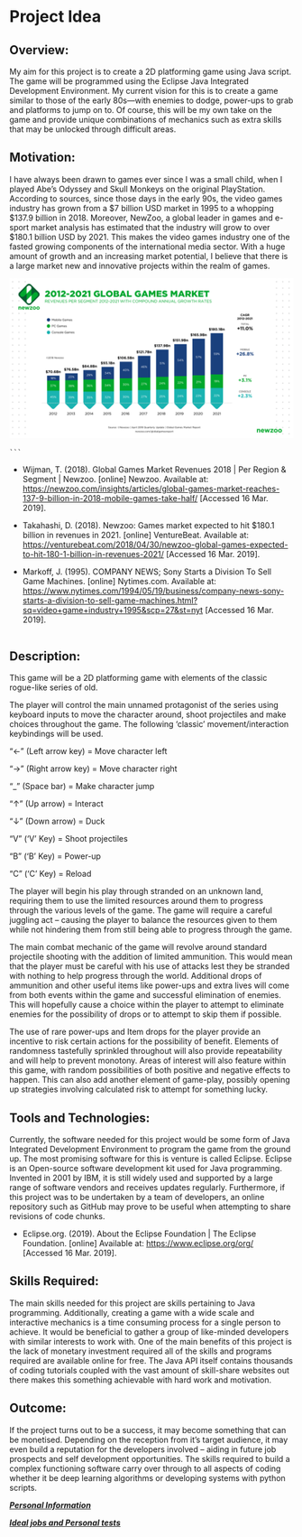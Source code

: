 # Project Idea


## Overview:

My aim for this project is to create a 2D platforming game using Java script. The game will be programmed using the Eclipse Java Integrated Development Environment. My current vision for this is to create a game similar to those of the early 80s—with enemies to dodge, power-ups to grab and platforms to jump on to. Of course, this will be my own take on the game and provide unique combinations of mechanics such as extra skills that may be unlocked through difficult areas.  

## Motivation:


I have always been drawn to games ever since I was a small child, when I played Abe’s Odyssey and Skull Monkeys on the original PlayStation. According to sources, since those days in the early 90s, the video games industry has grown from a $7 billion USD market in 1995 to a whopping $137.9 billion in 2018. Moreover, NewZoo, a global leader in games and e-sport market analysis has estimated that the industry will grow to over $180.1 billion USD by 2021. This makes the video games industry one of the fasted growing components of the international media sector. With a huge amount of growth and an increasing market potential, I believe that there is a large market new and innovative projects within the realm of games.

![currentgamingtrends](/Global_Games_Market_2012-2021_per_Segment-1.png)

	```
  
- Wijman, T. (2018). Global Games Market Revenues 2018 | Per Region & Segment | Newzoo. [online] Newzoo. Available at: https://newzoo.com/insights/articles/global-games-market-reaches-137-9-billion-in-2018-mobile-games-take-half/ [Accessed 16 Mar. 2019]. 

- Takahashi, D. (2018). Newzoo: Games market expected to hit $180.1 billion in revenues in 2021. [online] VentureBeat. Available at: https://venturebeat.com/2018/04/30/newzoo-global-games-expected-to-hit-180-1-billion-in-revenues-2021/ [Accessed 16 Mar. 2019]. 

- Markoff, J. (1995). COMPANY NEWS; Sony Starts a Division To Sell Game Machines. [online] Nytimes.com. Available at: https://www.nytimes.com/1994/05/19/business/company-news-sony-starts-a-division-to-sell-game-machines.html?sq=video+game+industry+1995&scp=27&st=nyt [Accessed 16 Mar. 2019].

	```

## Description:

This game will be a 2D platforming game with elements of the classic rogue-like series of old.

The player will control the main unnamed protagonist of the series using keyboard inputs to move the character around, shoot projectiles and make choices throughout the game. The following ‘classic’ movement/interaction keybindings will be used. 

“←” (Left arrow key) = Move character left

“→” (Right arrow key) = Move character right

“_” (Space bar) = Make character jump

“↑” (Up arrow) =  Interact

“↓” (Down arrow) = Duck

“V” (‘V’ Key) = Shoot projectiles

“B” (‘B’ Key) = Power-up

“C” (‘C’ Key) = Reload

The player will begin his play through stranded on an unknown land, requiring them to use the limited resources around them to progress through the various levels of the game. The game will require a careful juggling act – causing the player to balance the resources given to them while not hindering them from still being able to progress through the game. 

The main combat mechanic of the game will revolve around standard projectile shooting with the addition of limited ammunition. This would mean that the player must be careful with his use of attacks lest they be stranded with nothing to help progress through the world. Additional drops of ammunition and other useful items like power-ups and extra lives will come from both events within the game and successful elimination of enemies. This will hopefully cause a choice within the player to attempt to eliminate enemies for the possibility of drops or to attempt to skip them if possible.

The use of rare power-ups and Item drops for the player provide an incentive to risk certain actions for the possibility of benefit. Elements of randomness tastefully sprinkled throughout will also provide repeatability and will help to prevent monotony.  Areas of interest will also feature within this game, with random possibilities of both positive and negative effects to happen. This can also add another element of game-play, possibly opening up strategies involving calculated risk to attempt for something lucky. 

## Tools and Technologies:

Currently, the software needed for this project would be some form of Java Integrated Development Environment to program the game from the ground up. The most promising software for this is venture is called Eclipse. Eclipse is an Open-source software development kit used for Java programming. Invented in 2001 by IBM, it is still widely used and supported by a large range of software vendors and receives updates regularly. Furthermore, if this project was to be undertaken by a team of developers, an online repository such as GitHub may prove to be useful when attempting to share revisions of code chunks. 

- Eclipse.org. (2019). About the Eclipse Foundation | The Eclipse Foundation. [online] Available at: https://www.eclipse.org/org/ [Accessed 16 Mar. 2019].

## Skills Required:

The main skills needed for this project are skills pertaining to Java programming. Additionally, creating a game with a wide scale and interactive mechanics is a time consuming process for a single person to achieve. It would be beneficial to gather a group of like-minded developers with similar interests to work with. One of the main benefits of this project is the lack of monetary investment required all of the skills and programs required are available online for free. The Java API itself contains thousands of coding tutorials coupled with the vast amount of skill-share websites out there makes this something achievable with hard work and motivation. 

## Outcome:

If the project turns out to be a success, it may become something that can be monetised. Depending on the reception from it’s target audience, it may even build a reputation for the developers involved – aiding in future job prospects and self development opportunities. The skills required to build a complex functioning software carry over through to all aspects of coding whether it be deep learning algorithms or developing systems with python scripts.

[***Personal Information***](https://josephm-rmit.github.io/Page1/)

[***Ideal jobs and Personal tests***](https://josephm-rmit.github.io/Job-interests-and-Personal-tests-/)

